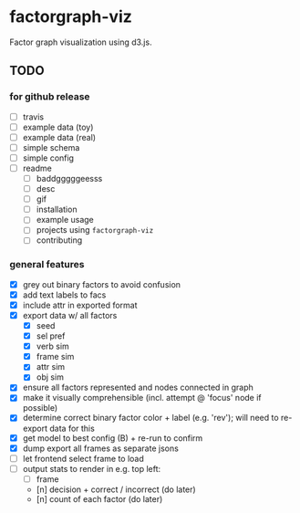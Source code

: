 # factorgraph-viz

Factor graph visualization using d3.js.

## TODO

### for github release

- [ ] travis
- [ ] example data (toy)
- [ ] example data (real)
- [ ] simple schema
- [ ] simple config
- [ ] readme
	- [ ] baddgggggeesss
	- [ ] desc
	- [ ] gif
	- [ ] installation
	- [ ] example usage
	- [ ] projects using `factorgraph-viz`
	- [ ] contributing

### general features

- [x] grey out binary factors to avoid confusion
- [x] add text labels to facs
- [x] include attr in exported format
- [x] export data w/ all factors
	- [x] seed
	- [x] sel pref
	- [x] verb sim
	- [x] frame sim
	- [x] attr sim
	- [x] obj sim
- [x] ensure all factors represented and nodes connected in graph
- [x] make it visually comprehensible (incl. attempt @ 'focus' node if possible)
- [x] determine correct binary factor color + label (e.g. 'rev'); will need to
      re-export data for this
- [x] get model to best config (B) + re-run to confirm
- [x] dump export all frames as separate jsons
- [ ] let frontend select frame to load
- [ ] output stats to render in e.g. top left:
	- [ ] frame
	- [n] decision + correct / incorrect (do later)
	- [n] count of each factor (do later)
